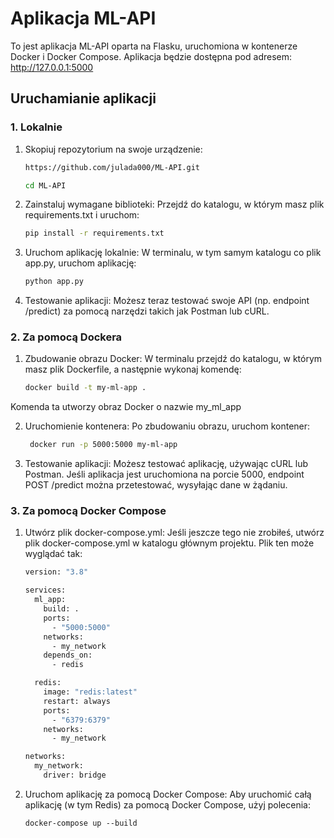 # Aplikacja ML-API

To jest aplikacja ML-API oparta na Flasku, uruchomiona w kontenerze Docker i Docker Compose.
Aplikacja będzie dostępna pod adresem: http://127.0.0.1:5000

## Uruchamianie aplikacji

### 1. Lokalnie 

1. Skopiuj repozytorium na swoje urządzenie:
   ```bash
   https://github.com/julada000/ML-API.git
   ```
   ```bash
   cd ML-API
   ``` 
3. Zainstaluj wymagane biblioteki: Przejdź do katalogu, w którym masz plik requirements.txt i uruchom:
   ```bash
   pip install -r requirements.txt
   ```
4. Uruchom aplikację lokalnie: W terminalu, w tym samym katalogu co plik app.py, uruchom aplikację:
   ```bash
   python app.py
   ```
5. Testowanie aplikacji: Możesz teraz testować swoje API (np. endpoint /predict) za pomocą narzędzi takich jak Postman lub cURL.

### 2. Za pomocą Dockera

1. Zbudowanie obrazu Docker: W terminalu przejdź do katalogu, w którym masz plik Dockerfile, a następnie wykonaj komendę:
   ```bash
   docker build -t my-ml-app .
   ```
Komenda ta utworzy obraz Docker o nazwie my_ml_app

2. Uruchomienie kontenera: Po zbudowaniu obrazu, uruchom kontener:
   ```bash
    docker run -p 5000:5000 my-ml-app
   ```
3. Testowanie aplikacji: Możesz testować aplikację, używając cURL lub Postman. Jeśli aplikacja jest uruchomiona na porcie 5000, endpoint POST /predict można przetestować, wysyłając dane w żądaniu.

### 3. Za pomocą Docker Compose

1. Utwórz plik docker-compose.yml: Jeśli jeszcze tego nie zrobiłeś, utwórz plik docker-compose.yml w katalogu głównym projektu. Plik ten może wyglądać tak:

   ```bash
   version: "3.8"

   services:
     ml_app:
       build: .
       ports:
         - "5000:5000"
       networks:
         - my_network
       depends_on:
         - redis

     redis:
       image: "redis:latest"
       restart: always
       ports:
         - "6379:6379"
       networks:
         - my_network

   networks:
     my_network:
       driver: bridge
   ```

2. Uruchom aplikację za pomocą Docker Compose: Aby uruchomić całą aplikację (w tym Redis) za pomocą Docker Compose, użyj polecenia:
   
       docker-compose up --build    
